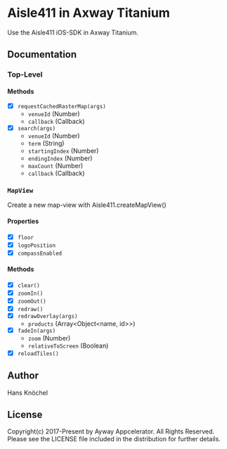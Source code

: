 # Aisle411 in Axway Titanium

Use the Aisle411 iOS-SDK in Axway Titanium.

## Documentation

### Top-Level

#### Methods

- [x] `requestCachedRasterMap(args)`
  - `venueId` (Number)
  - `callback` (Callback)
- [x] `search(args)`
  - `venueId` (Number)
  - `term` (String)
  - `startingIndex` (Number)
  - `endingIndex` (Number)
  - `maxCount` (Number)
  - `callback` (Callback)

### `MapView`
Create a new map-view with Aisle411.createMapView()

#### Properties

- [x] `floor`
- [x] `logoPosition`
- [x] `compassEnabled`

#### Methods

- [x] `clear()`
- [x] `zoomIn()`
- [x] `zoomOut()`
- [x] `redraw()`
- [x] `redrawOverlay(args)`
  - `products` (Array<Object<name, id>>)
- [x] `fadeIn(args)`
  - `zoom` (Number)
  - `relativeToScreen` (Boolean)
- [x] `reloadTiles()`

## Author
Hans Knöchel

## License
Copyright(c) 2017-Present by Ayway Appcelerator. All Rights Reserved. 
Please see the LICENSE file included in the distribution for further details.
